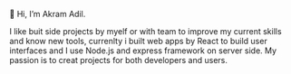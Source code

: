 👋 Hi, I’m Akram Adil.

I like buit side projects by myelf or with team to improve my current skills and know new tools, currenlty 
i built web apps by React to build user interfaces and I use Node.js and express framework on server side.
My passion is to creat projects for both developers and users.
<!---
AkramAdil/AkramAdil is a ✨ special ✨ repository because its `README.md` (this file) appears on your GitHub profile.
You can click the Preview link to take a look at your changes.
--->
